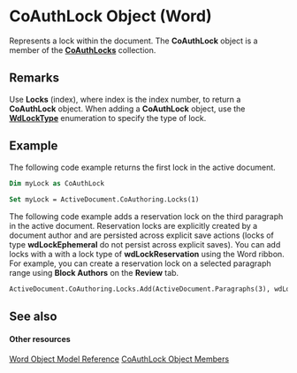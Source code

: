 
# CoAuthLock Object (Word)

Represents a lock within the document. The  **CoAuthLock** object is a member of the **[CoAuthLocks](589763ed-8463-6988-3817-9c2152506d16.md)** collection.


## Remarks

Use  **Locks** (index), where index is the index number, to return a **CoAuthLock** object. When adding a **CoAuthLock** object, use the **[WdLockType](2c861165-b6b7-5518-1569-628469b099cd.md)** enumeration to specify the type of lock.


## Example

The following code example returns the first lock in the active document.


```vb
Dim myLock as CoAuthLock 
 
Set myLock = ActiveDocument.CoAuthoring.Locks(1)
```

The following code example adds a reservation lock on the third paragraph in the active document. Reservation locks are explicitly created by a document author and are persisted across explicit save actions (locks of type  **wdLockEphemeral** do not persist across explicit saves). You can add locks with a with a lock type of **wdLockReservation** using the Word ribbon. For example, you can create a reservation lock on a selected paragraph range using **Block Authors** on the **Review** tab.




```vb
ActiveDocument.CoAuthoring.Locks.Add(ActiveDocument.Paragraphs(3), wdLockReservation)
```


## See also


#### Other resources


[Word Object Model Reference](http://msdn.microsoft.com/library/be452561-b436-bb9b-6f94-3faa9a74a6fd%28Office.15%29.aspx)
[CoAuthLock Object Members](3deca349-08e8-d2e9-cd97-6b44e8e3a02a.md)
